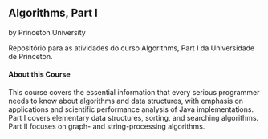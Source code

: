 ## Algorithms, Part I
by Princeton University


Repositório para as atividades do curso Algorithms, Part I da Universidade de Princeton.

#### About this Course

This course covers the essential information that every serious programmer needs to know about algorithms and data structures, with emphasis on applications and scientific performance analysis of Java implementations. Part I covers elementary data structures, sorting, and searching algorithms. Part II focuses on graph- and string-processing algorithms.
